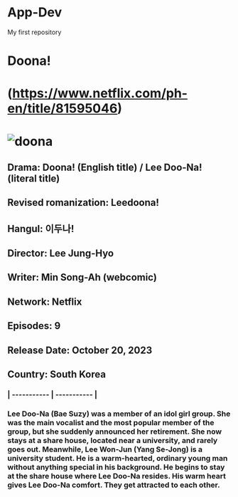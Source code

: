 # App-Dev
My first repository
# **Doona!** 
# (https://www.netflix.com/ph-en/title/81595046)
# ![doona](https://github.com/JavelosaBry/App-Dev/assets/153256037/bca72842-6b27-458e-876b-4020faa781df)
## Drama: Doona! (English title) / Lee Doo-Na! (literal title)
## Revised romanization: Leedoona!
## Hangul: 이두나!
## Director: Lee Jung-Hyo
## Writer: Min Song-Ah (webcomic)
## Network: Netflix
## Episodes: 9
## Release Date: October 20, 2023
## Country: South Korea
### | ----------- | ----------- |
### Lee Doo-Na (Bae Suzy) was a member of an idol girl group. She was the main vocalist and the most popular member of the group, but she suddenly announced her retirement. She now stays at a share house, located near a university, and rarely goes out. Meanwhile, Lee Won-Jun (Yang Se-Jong) is a university student. He is a warm-hearted, ordinary young man without anything special in his background. He begins to stay at the share house where Lee Doo-Na resides. His warm heart gives Lee Doo-Na comfort. They get attracted to each other.


